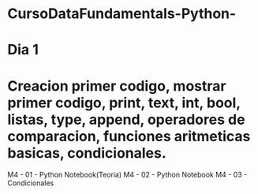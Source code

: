 # CursoDataFundamentals-Python-
# Dia 1
# Creacion primer codigo, mostrar primer codigo, print, text, int, bool, listas, type, append, operadores de comparacion, funciones aritmeticas basicas, condicionales.
M4 - 01 - Python Notebook(Teoria) 
M4 - 02 - Python Notebook
M4 - 03 - Condicionales
